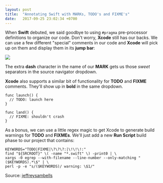 ```yaml
---
layout: post
title:  "Annotating Swift with MARKs, TODO's and FIXME's"
date:   2017-09-25 23:02:34 +0700
---
```


When **Swift** debuted, we said goodbye to using `#pragma` pre-processor definitions to organize our code. Don't worry, **Xcode** still has our backs. We can use a few different "special" comments in our code and **Xcode** will pick up on them and display them in its **jump bar**:

![]({{site.baseurl}}/images/annotating-swift-with-marks-todos-and-fixmes.png)

The extra **dash** character in the name of our **MARK** gets us those *sweet* separators in the source navigator dropdown. 

**Xcode** also supports a similar bit of functionality for **TODO** and **FIXME** comments. They'll show up in **bold** in the same dropdown.

```
func launch() {
  // TODO: launch here
}

func land() {
  // FIXME: shouldn't crash
}

```

As a bonus, we can use a little regex magic to get Xcode to generate build warnings for **TODO** and **FIXMEs**. We'll just add a new **Run Script** build phase to our project that contains:

```
KEYWORDS="TODO|FIXME|\?\?\?:|\!\!\!:"
find "${SRCROOT}" \( -name "*.swift" \) -print0 | \
xargs -0 egrep --with-filename --line-number --only-matching "($KEYWORDS).*\$" | \
perl -p -e "s/($KEYWORDS)/ warning: \$1/"
```

Source: [jeffreysambells][jeffreysambells]

[jeffreysambells]: http://jeffreysambells.com/2013/01/31/generate-xcode-warnings-from-todo-comments

